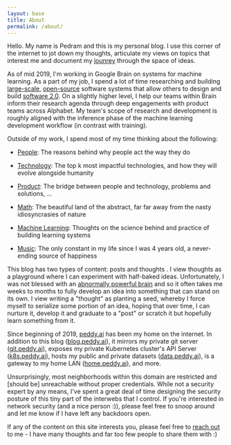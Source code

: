 ```yaml
---
layout: base
title: About
permalink: /about/
---
```


Hello. My name is Pedram and this is my personal blog. I use this corner of the internet to jot down my thoughts, articulate my views on topics that interest me and document my [jounrey](/thoughts/principles) through the space of ideas.

As of mid 2019, I'm working in Google Brain on systems for machine learning. As a part of my job, I spend a lot of time researching and building [large-scale](http://stevenwhang.com/tfx_paper.pdf), [open-source](https://www.tensorflow.org/tfx) software systems that allow others to design and build [software 2.0](https://medium.com/@karpathy/software-2-0-a64152b37c35). On a slightly higher level, I help our teams within Brain inform their research agenda through deep engagements with product teams across Alphabet. My team's scope of research and development is roughly aligned with the inference phase of the machine learning development workflow (in contrast with training).

Outside of my work, I spend most of my time thinking about the following:

* [People](/tags/humans): The reasons behind why people act the way they do

* [Technology](/tags/technology): The top k most impactful technologies, and how they will evolve alongside humanity

* [Product](/tags/product): The bridge between people and technology, problems and solutions, ...

* [Math](/tags/math): The beautiful land of the abstract, far far away from the nasty idiosyncrasies of nature 

* [Machine Learning](/tags/ml): Thoughts on the science behind and practice of building learning systems

* [Music](/tags/music): The only constant in my life since I was 4 years old, a never-ending source of happiness

This blog has two types of content: posts and thoughts . I view thoughts as a playground where I can experiment with half-baked ideas. Unfortunately, I was not blessed with an [abnormally powerful brain](https://en.wikipedia.org/wiki/John_von_Neumann) and so it often takes me weeks to months to fully develop an idea into something that can stand on its own. I view writing a "thought" as planting a seed, whereby I force myself to serialize some portion of an idea, hoping that over time, I can nurture it, develop it and graduate to a "post" or scratch it but hopefully learn something from it.

Since beginning of 2019, [peddy.ai](http://peddy.ai) has been my home on the internet. In addition to this blog ([blog.peddy.ai](http://blog.peddy.ai)), it mirrors my private git server ([git.peddy.ai](http://git.peddy.ai)), exposes my private Kubernetes cluster's API Server ([k8s.peddy.ai](http://k8s.peddy.ai)), hosts my public and private datasets ([data.peddy.ai](http://data.peddy.ai)), is a gateway to my home LAN ([home.peddy.ai](http://home.peddy.ai)), and more. 

Unsurprisingly, most neighborhoods within this domain are restricted and [should be] unreachable without proper credentials. While not a security expert by any means, I've spent a great deal of time designing the security posture of this tiny part of the interwebs that I control. If you're interested in network security (and a nice person :)), please feel free to snoop around and let me know if I have left any backdoors open.


If any of the content on this site interests you, please feel free to [reach out](/contact/) to me - I have many thoughts and far too few people to share them with :)
